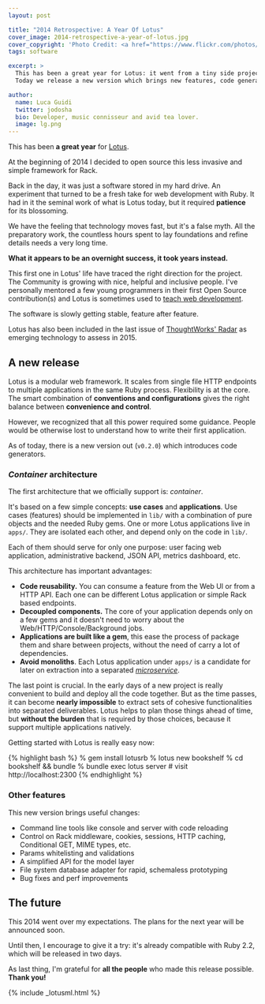 ```yaml
---
layout: post

title: "2014 Retrospective: A Year Of Lotus"
cover_image: 2014-retrospective-a-year-of-lotus.jpg
cover_copyright: 'Photo Credit: <a href="https://www.flickr.com/photos/gsshow/2601650165/">Li-Ji</a> (<a href="http://www.flickr.com/help/general/#147">CC license</a>)'
tags: software

excerpt: >
  This has been a great year for Lotus: it went from a tiny side project to one of the most appreciated and promising web frameworks for Ruby.
  Today we release a new version which brings new features, code generators and the first supported architecture named container.

author:
  name: Luca Guidi
  twitter: jodosha
  bio: Developer, music connisseur and avid tea lover.
  image: lg.png
---
```


This has been **a great year** for [Lotus](http://lotusrb.org).

At the beginning of 2014 I decided to open source this less invasive and simple framework for Rack.

Back in the day, it was just a software stored in my hard drive.
An experiment that turned to be a fresh take for web development with Ruby.
It had in it the seminal work of what is Lotus today, but it required **patience** for its blossoming.

We have the feeling that technology moves fast, but it's a false myth.
All the preparatory work, the countless hours spent to lay foundations and refine details needs a very long time.

**What it appears to be an overnight success, it took years instead.**

This first one in Lotus' life have traced the right direction for the project.
The Community is growing with nice, helpful and inclusive people.
I've personally mentored a few young programmers in their first Open Source contribution(s) and Lotus is sometimes used to [teach web development](http://bitboxer.de/2014/10/26/teaching-ruby/).

The software is slowly getting stable, feature after feature.

Lotus has also been included in the last issue of [ThoughtWorks' Radar](http://www.thoughtworks.com/radar/languages-and-frameworks/lotus) as emerging technology to assess in 2015.

## A new release

Lotus is a modular web framework.
It scales from single file HTTP endpoints to multiple applications in the same Ruby process.
Flexibility is at the core.
The smart combination of **conventions and configurations** gives the right balance between **convenience and control**.

However, we recognized that all this power required some guidance.
People would be otherwise lost to understand how to write their first application.

As of today, there is a new version out (`v0.2.0`) which introduces code generators.

### _Container_ architecture

The first architecture that we officially support is: _container_.

It's based on a few simple concepts: **use cases** and **applications**.
Use cases (features) should be implemented in `lib/` with a combination of pure objects and the needed Ruby gems.
One or more Lotus applications live in `apps/`. They are isolated each other, and depend only on the code in `lib/`.

Each of them should serve for only one purpose: user facing web application, administrative backend, JSON API, metrics dashboard, etc.

This architecture has important advantages:

  * **Code reusability.** You can consume a feature from the Web UI or from a HTTP API. Each one can be different Lotus application or simple Rack based endpoints.
  * **Decoupled components.** The core of your application depends only on a few gems and it doesn't need to worry about the Web/HTTP/Console/Background jobs.
  * **Applications are built like a gem**, this ease the process of package them and share between projects, without the need of carry a lot of dependencies.
  * **Avoid monoliths**. Each Lotus application under `apps/` is a candidate for later on extraction into a separated [_microservice_](http://martinfowler.com/articles/microservices.html).

The last point is crucial. In the early days of a new project is really convenient to build and deploy all the code together.
But as the time passes, it can become **nearly impossible** to extract sets of cohesive functionalities into separated deliverables.
Lotus helps to plan those things ahead of time, but **without the burden** that is required by those choices, because it support multiple applications natively.

Getting started with Lotus is really easy now:

{% highlight bash %}
% gem install lotusrb
% lotus new bookshelf
% cd bookshelf && bundle
% bundle exec lotus server # visit http://localhost:2300
{% endhighlight %}

### Other features

This new version brings useful changes:

  * Command line tools like console and server with code reloading
  * Control on Rack middleware, cookies, sessions, HTTP caching, Conditional GET, MIME types, etc.
  * Params whitelisting and validations
  * A simplified API for the model layer
  * File system database adapter for rapid, schemaless prototyping
  * Bug fixes and perf improvements

## The future

This 2014 went over my expectations. The plans for the next year will be announced soon.

Until then, I encourage to give it a try: it's already compatible with Ruby 2.2, which will be released in two days.

As last thing, I'm grateful for **all the people** who made this release possible. **Thank you!**

{% include _lotusml.html %}
